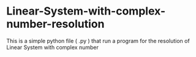 # Linear-System-with-complex-number-resolution
This is a simple python file ( .py ) that run a program for the resolution of Linear System with complex number

